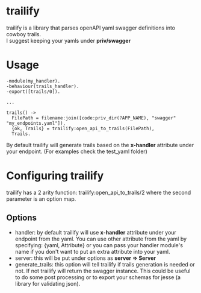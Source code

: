 trailify
=====
trailify is a library that parses openAPI yaml swagger definitions into cowboy trails.
</br>
I suggest keeping your yamls under **priv/swagger**

# Usage
    
    -module(my_handler).
    -behaviour(trails_handler).
    -export([trails/0]).

    ...

    trails() ->
      FilePath = filename:join([code:priv_dir(?APP_NAME), "swagger" "my_endpoints.yaml"]),
      {ok, Trails} = trailify:open_api_to_trails(FilePath),
      Trails.

By default trailify will generate trails based on the **x-handler** attribute under your endpoint.
(For examples check the test_yaml folder)

# Configuring trailify
trailify has a 2 arity function: trailify:open_api_to_trails/2 where the second parameter is an
option map.

## Options
- handler: by default trailify will use **x-handler** attribute under your endpoint from the yaml.
You can use other attribute from the yaml by specifying: {yaml, Attribute} or you can pass your
handler module's name if you don't want to put an extra attribute into your yaml.
- server: this will be put under options as **server => Server**
- generate_trails: this option will tell trailify if trails generation is needed or not. If not
trailify will return the swagger instance. This could be useful to do some post processing or to
export your schemas for jesse (a library for validating json).
